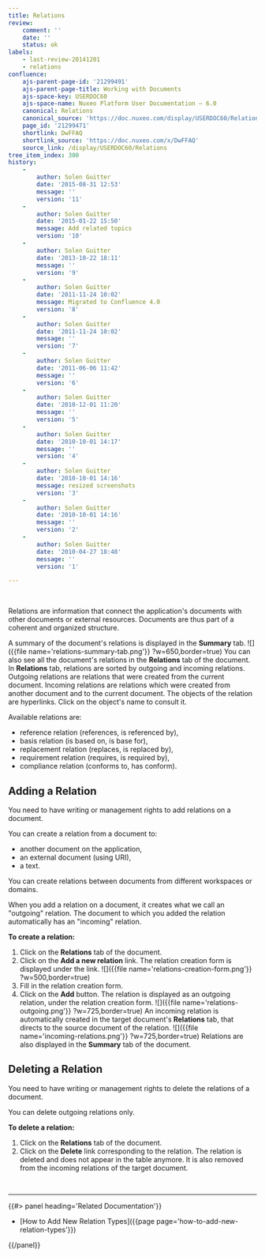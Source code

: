 ```yaml
---
title: Relations
review:
    comment: ''
    date: ''
    status: ok
labels:
    - last-review-20141201
    - relations
confluence:
    ajs-parent-page-id: '21299491'
    ajs-parent-page-title: Working with Documents
    ajs-space-key: USERDOC60
    ajs-space-name: Nuxeo Platform User Documentation — 6.0
    canonical: Relations
    canonical_source: 'https://doc.nuxeo.com/display/USERDOC60/Relations'
    page_id: '21299471'
    shortlink: DwFFAQ
    shortlink_source: 'https://doc.nuxeo.com/x/DwFFAQ'
    source_link: /display/USERDOC60/Relations
tree_item_index: 300
history:
    -
        author: Solen Guitter
        date: '2015-08-31 12:53'
        message: ''
        version: '11'
    -
        author: Solen Guitter
        date: '2015-01-22 15:50'
        message: Add related topics
        version: '10'
    -
        author: Solen Guitter
        date: '2013-10-22 18:11'
        message: ''
        version: '9'
    -
        author: Solen Guitter
        date: '2011-11-24 10:02'
        message: Migrated to Confluence 4.0
        version: '8'
    -
        author: Solen Guitter
        date: '2011-11-24 10:02'
        message: ''
        version: '7'
    -
        author: Solen Guitter
        date: '2011-06-06 11:42'
        message: ''
        version: '6'
    -
        author: Solen Guitter
        date: '2010-12-01 11:20'
        message: ''
        version: '5'
    -
        author: Solen Guitter
        date: '2010-10-01 14:17'
        message: ''
        version: '4'
    -
        author: Solen Guitter
        date: '2010-10-01 14:16'
        message: resized screenshots
        version: '3'
    -
        author: Solen Guitter
        date: '2010-10-01 14:16'
        message: ''
        version: '2'
    -
        author: Solen Guitter
        date: '2010-04-27 18:48'
        message: ''
        version: '1'

---
```

&nbsp;

Relations are information that connect the application's documents with other documents or external resources. Documents are thus part of a coherent and organized structure.

A summary of the document's relations is displayed in the **Summary** tab.
![]({{file name='relations-summary-tab.png'}} ?w=650,border=true)
You can also see all the document's relations in the **Relations** tab of the document. In **Relations** tab, relations are sorted by outgoing and incoming relations. Outgoing relations are relations that were created from the current document. Incoming relations are relations which were created from another document and to the current document.
The objects of the relation are hyperlinks. Click on the object's name to consult it.

Available relations are:

*   reference relation (references, is referenced by),
*   basis relation (is based on, is base for),
*   replacement relation (replaces, is replaced by),
*   requirement relation (requires, is required by),
*   compliance relation (conforms to, has conform).

## Adding a Relation

You need to have writing or management rights to add relations on a document.

You can create a relation from a document to:

*   another document on the application,
*   an external document (using URI),
*   a text.

You can create relations between documents from different workspaces or domains.

When you add a relation on a document, it creates what we call an "outgoing" relation. The document to which you added the relation automatically has an "incoming" relation.

**To create a relation:**

1.  Click on the **Relations** tab of the document.
2.  Click on the **Add a new relation** link.
    The relation creation form is displayed under the link.
    ![]({{file name='relations-creation-form.png'}} ?w=500,border=true)
3.  Fill in the relation creation form.
4.  Click on the **Add** button.
    The relation is displayed as an outgoing relation, under the relation creation form.
    ![]({{file name='relations-outgoing.png'}} ?w=725,border=true)
    An incoming relation is automatically created in the target document's **Relations** tab, that directs to the source document of the relation.
    ![]({{file name='incoming-relations.png'}} ?w=725,border=true)
    Relations are also displayed in the **Summary** tab of the document.

## Deleting a Relation

You need to have writing or management rights to delete the relations of a document.

You can delete outgoing relations only.

**To delete a relation:**

1.  Click on the **Relations** tab of the document.
2.  Click on the **Delete** link corresponding to the relation.
    The relation is deleted and does not appear in the table anymore. It is also removed from the incoming relations of the target document.

&nbsp;

* * *

<div class="row" data-equalizer data-equalize-on="medium"><div class="column medium-6">{{#> panel heading='Related Documentation'}}

*   [How to Add New Relation Types]({{page page='how-to-add-new-relation-types'}})

{{/panel}}</div><div class="column medium-6">

&nbsp;

</div></div>
